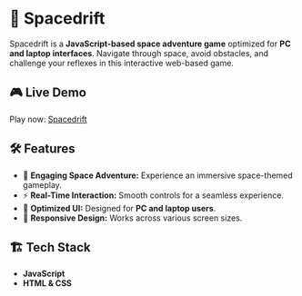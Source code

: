 # 🚀 Spacedrift  

Spacedrift is a **JavaScript-based space adventure game** optimized for **PC and laptop interfaces**. Navigate through space, avoid obstacles, and challenge your reflexes in this interactive web-based game.  

## 🎮 Live Demo  
Play now: [Spacedrift](https://spacedrift.netlify.app/)  

## 🛠️ Features  
- 🌌 **Engaging Space Adventure:** Experience an immersive space-themed gameplay.  
- ⚡ **Real-Time Interaction:** Smooth controls for a seamless experience.  
- 🎨 **Optimized UI:** Designed for **PC and laptop users**.  
- 🔄 **Responsive Design:** Works across various screen sizes.  

## 🏗️ Tech Stack  
- **JavaScript**  
- **HTML & CSS**  

